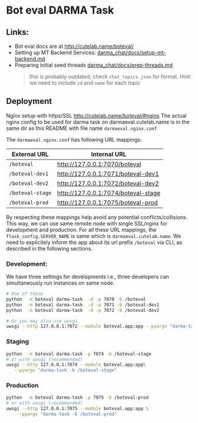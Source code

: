# Bot eval DARMA Task


## Links: 

* Bot eval docs are at http://cutelab.name/boteval/ 
* Setting up MT Backend Services:  [darma_chat/docs/setup-mt-backend.md](https://github.com/isi-nlp/isi_darma/blob/main/darma_chat/docs/setup-mt-backend.md)
* Preparing initial seed threads [darma_chat/docs/prep-threads.md](https://github.com/isi-nlp/isi_darma/blob/main/darma_chat/docs/prep-threads.md)
  >  this is probably outdated; check `chat_topics.json` for format. Hint: we need to include `id` and `name` for each topic




## Deployment

Nginx setup with https/SSL  http://cutelab.name/boteval/#nginx
The actual nginx config to be used for darma task on darmaeval.cutelab.name is in the same dir as this README with file name `darmaeval.nginx.conf`


The `darmaeval.nginx.conf` has following URL mappings:

| External URL | Internal URL |
|----------    |--------------|
| `/boteval`   |  http://127.0.0.1:7070/boteval |
| `/boteval-dev1`   |  http://127.0.0.1:7071/boteval-dev1 |
| `/boteval-dev2`   |  http://127.0.0.1:7072/boteval-dev2 |
| `/boteval-stage`   |  http://127.0.0.1:7074/boteval-stage |
| `/boteval-prod`   |  http://127.0.0.1:7075/boteval-prod |

By respecting these mappings help avoid any potential conflicts/collisions. This way, we can use same remote node with single SSL/nginx for development and production. 
For all these URL mappings, the `flask_config.SERVER_NAME` is same which is `darmaeval.cutelab.name`. We need to explicitely inform the app about its url prefix `/boteval` via CLI, as described in the following sections. 

### Development:

We have three settings for developments i.e., three developers can simultaneously run instances on same node.

```bash
# One of these
python  -m boteval darma-task  -d -p 7070 -b /boteval
python  -m boteval darma-task  -d -p 7071 -b /boteval-dev1
python  -m boteval darma-task  -d -p 7072 -b /boteval-dev2

# Or you may also use uwsgi
uwsgi --http 127.0.0.1:7072 --module boteval.app:app --pyargv "darma-task -d -b /boteval-dev2"
```

### Staging

```bash
python  -m boteval darma-task -p 7074 -b /boteval-stage
# or with uwsgi (recommended)
uwsgi --http 127.0.0.1:7074 --module boteval.app:app\
   --pyargv "darma-task -b /boteval-stage"
```

### Production

```bash
python  -m boteval darma-task -p 7075 -b /boteval-prod
# or with uwsgi (recommended)
uwsgi --http 127.0.0.1:7075 --module boteval.app:app \
    --pyargv "darma-task -b /boteval-prod"
```


